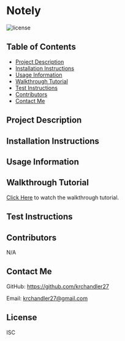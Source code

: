 # Notely

![license](https://img.shields.io/badge/license-ISC-blue)

## Table of Contents
* [Project Description](#project-description)
* [Installation Instructions](#installation-instructions)
* [Usage Information](#usage-information)
* [Walkthrough Tutorial](#walkthrough-tutorial)
* [Test Instructions](#test-instructions)
* [Contributors](#contributors)
* [Contact Me](#contact-me)

## Project Description


## Installation Instructions


## Usage Information


## Walkthrough Tutorial
[Click Here]()
 to watch the walkthrough tutorial.

## Test Instructions

## Contributors
N/A

## Contact Me
GitHub: https://github.com/krchandler27

Email: krchandler27@gmail.com

## License
ISC
